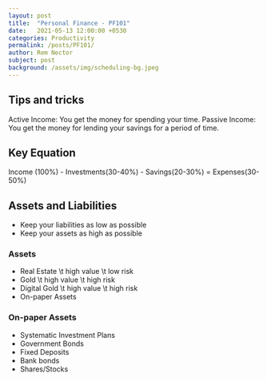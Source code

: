 ```yaml
---
layout: post
title:  "Personal Finance - PF101"
date:   2021-05-13 12:00:00 +0530
categories: Productivity
permalink: /posts/PF101/
author: Rem Nector
subject: post
background: /assets/img/scheduling-bg.jpeg
---
```


## Tips and tricks
Active Income: You get the money for spending your time.
Passive Income: You get the money for lending your savings for a period of time.

## Key Equation
Income (100%) - Investments(30-40%) - Savings(20-30%) = Expenses(30-50%)

## Assets and Liabilities
- Keep your liabilities as low as possible
- Keep your assets as high as possible

### Assets
- Real Estate \t high value \t low risk
- Gold \t high value \t high risk
- Digital Gold \t high value \t high risk
- On-paper Assets

### On-paper Assets
- Systematic Investment Plans
- Government Bonds
- Fixed Deposits
- Bank bonds
- Shares/Stocks